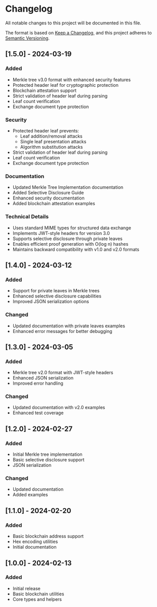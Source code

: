 # Changelog

All notable changes to this project will be documented in this file.

The format is based on [Keep a Changelog](https://keepachangelog.com/en/1.0.0/),
and this project adheres to [Semantic Versioning](https://semver.org/spec/v2.0.0.html).

## [1.5.0] - 2024-03-19

### Added
- Merkle tree v3.0 format with enhanced security features
- Protected header leaf for cryptographic protection
- Blockchain attestation support
- Strict validation of header leaf during parsing
- Leaf count verification
- Exchange document type protection

### Security
- Protected header leaf prevents:
  - Leaf addition/removal attacks
  - Single leaf presentation attacks
  - Algorithm substitution attacks
- Strict validation of header leaf during parsing
- Leaf count verification
- Exchange document type protection

### Documentation
- Updated Merkle Tree Implementation documentation
- Added Selective Disclosure Guide
- Enhanced security documentation
- Added blockchain attestation examples

### Technical Details
- Uses standard MIME types for structured data exchange
- Implements JWT-style headers for version 3.0
- Supports selective disclosure through private leaves
- Enables efficient proof generation with O(log n) hashes
- Maintains backward compatibility with v1.0 and v2.0 formats

## [1.4.0] - 2024-03-12

### Added
- Support for private leaves in Merkle trees
- Enhanced selective disclosure capabilities
- Improved JSON serialization options

### Changed
- Updated documentation with private leaves examples
- Enhanced error messages for better debugging

## [1.3.0] - 2024-03-05

### Added
- Merkle tree v2.0 format with JWT-style headers
- Enhanced JSON serialization
- Improved error handling

### Changed
- Updated documentation with v2.0 examples
- Enhanced test coverage

## [1.2.0] - 2024-02-27

### Added
- Initial Merkle tree implementation
- Basic selective disclosure support
- JSON serialization

### Changed
- Updated documentation
- Added examples

## [1.1.0] - 2024-02-20

### Added
- Basic blockchain address support
- Hex encoding utilities
- Initial documentation

## [1.0.0] - 2024-02-13

### Added
- Initial release
- Basic blockchain utilities
- Core types and helpers 
